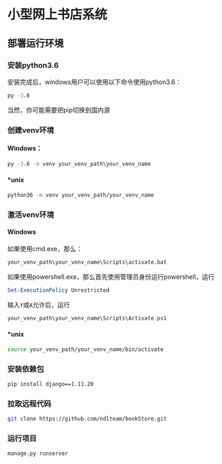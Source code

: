 # 小型网上书店系统

## 部署运行环境

### 安装python3.6

安装完成后，windows用户可以使用以下命令使用python3.6：

```bat
py -3.6
```

当然，你可能需要把pip切换到国内源

### 创建venv环境

#### Windows：

```bat
py -3.6 -m venv your_venv_path\your_venv_name
```

#### *unix

```bash
python36 -m venv your_venv_path/your_venv_name
```

### 激活venv环境

#### Windows

如果使用cmd.exe，那么：

```bat
your_venv_path\your_venv_name\Scripts\activate.bat
```

如果使用powershell.exe，那么首先使用管理员身份运行powershell，运行

```powershell
Set-ExecutionPolicy Unrestricted
```

输入`Y`或`A`允许后，运行

```powershell
your_venv_path\your_venv_name\Scripts\Activate.ps1
```

#### *unix

```bash
source your_venv_path/your_venv_name/bin/activate
```

### 安装依赖包

```bash
pip install django==1.11.20
```

### 拉取远程代码

```bash
git clone https://github.com/ndlteam/bookStore.git
```

### 运行项目

```bash
manage.py runserver
```
